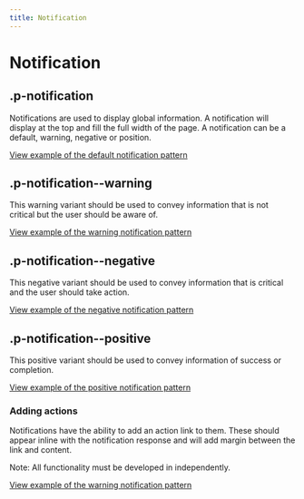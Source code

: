 ```yaml
---
title: Notification
---
```


# Notification

## .p-notification

Notifications are used to display global information. A notification will display at the top and fill the full width of the page. A notification can be a default, warning, negative or position.

<a href="https://vanilla-framework.github.io/vanilla-framework/examples/patterns/notifications/notifications"
    class="js-example">
    View example of the default notification pattern
</a>


## .p-notification--warning

This warning variant should be used to convey information that is not critical but the user should be aware of.

<a href="https://vanilla-framework.github.io/vanilla-framework/examples/patterns/notifications/warning/"
    class="js-example">
    View example of the warning notification pattern
</a>

## .p-notification--negative

This negative variant should be used to convey information that is critical and the user should take action.

<a href="https://vanilla-framework.github.io/vanilla-framework/examples/patterns/notifications/negative/"
    class="js-example">
    View example of the negative notification pattern
</a>

## .p-notification--positive

This positive variant should be used to convey information of success or completion.

<a href="https://vanilla-framework.github.io/vanilla-framework/examples/patterns/notifications/positive/"
    class="js-example">
    View example of the positive notification pattern
</a>

### Adding actions

Notifications have the ability to add an action link to them. These should appear inline with the notification response and will add margin between the link and content.

Note: All functionality must be developed in independently.

<a href="https://vanilla-framework.github.io/vanilla-framework/examples/patterns/notifications/action/"
    class="js-example">
    View example of the warning notification pattern
</a>